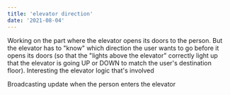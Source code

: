 ```yaml
---
title: 'elevator direction'
date: '2021-08-04'
---
```


Working on the part where the elevator opens its doors to the person.  But the elevator has to "know" which direction the user wants to go before it opens its doors (so that the "lights above the elevator" correctly light up that the elevator is going UP or DOWN to match the user's destination floor).  Interesting the elevator logic that's involved

Broadcasting update when the person enters the elevator
